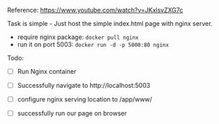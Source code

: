 Reference: https://www.youtube.com/watch?v=JKxlsvZXG7c

Task is simple - Just host the simple index.html page with nginx server.

- require nginx package: `docker pull nginx`
- run it on port 5003: `docker run -d -p 5000:80 nginx`

Todo:
- [ ] Run Nginx container
- [ ] Successfully navigate to http://localhost:5003
- [ ] configure nginx serving location to /app/www/
- [ ] successfully run our page on browser


